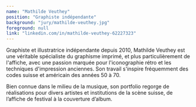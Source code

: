```yaml
---
name: "Mathilde Veuthey"
position: "Graphiste indépendante"
background: "jury/mathilde-veuthey.jpg"
foreground: null
link: "linkedin.com/in/mathilde-veuthey-62227323"
---
```

Graphiste et illustratrice indépendante depuis 2010, Mathilde Veuthey est une véritable spécialiste du graphisme imprimé, et plus particulièrement de l'affiche, avec une passion marquée pour l'iconographie rétro et les techniques d'impression anciennes. Son travail s'inspire fréquemment des codes suisse et américain des années 50 à 70. 

Bien connue dans le milieu de la musique, son portfolio regorge de réalisations pour divers artistes et institutions de la scène suisse, de l’affiche de festival à la couverture d’album. 